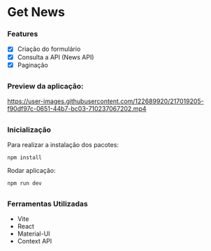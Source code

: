 # Get News

### Features
- [x] Criação do formulário
- [x] Consulta a API (News API)
- [x] Paginação

##

### Preview da aplicação:

https://user-images.githubusercontent.com/122689920/217019205-f90df97c-0651-44b7-bc03-710237067202.mp4

##

### Inicialização

Para realizar a instalação dos pacotes:
```
npm install
```

Rodar aplicação:
```
npm run dev
```

##

### Ferramentas Utilizadas

- Vite
- React
- Material-UI
- Context API
